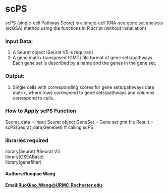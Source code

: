 # scPS  
scPS (single-cell Pathway Score) is a single-cell RNA-seq gene set analysis (scGSA) method using the functions in R script (without installation)

###   Input Data: 
1. A Seurat object (Seurat V5 is required)
2. A gene matrix transposed (GMT) file format of gene sets/pathways. Each gene set is described by a name and the genes in the gene set. 

###   Output:
1. Single cells with corresponding scores for gene sets/pathways data matrix, where rows correspond to gene sets/pathways and columns correspond to cells.

### How to Apply scPS Function
Seurat_data = Input Seurat object
GeneSet = Gene set gmt file
Result  =  scPS(Seurat_data,GeneSet) # calling scPS 

### libraries required
library(Seurat)  #Seurat V5  
library(GSEABase)  
library(genefilter)  

#### Authors:Ruoqiao Wang
#### Email:RuoQiao_Wang@URMC.Rochester.edu
